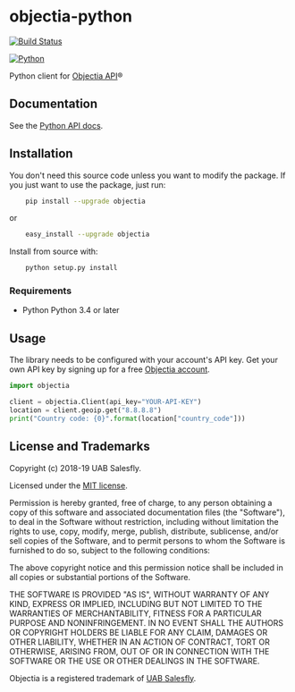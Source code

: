 # objectia-python 
[![Build Status](https://travis-ci.org/objectia/objectia-python.svg?branch=master)](https://travis-ci.org/objectia/objectia-python)
<!--[![codecov](https://codecov.io/gh/objectia/objectia-python/branch/master/graph/badge.svg)](https://codecov.io/gh/objectia/objectia-python)-->
[![Python](https://img.shields.io/pypi/pyversions/setuptools.svg)]()

Python client for [Objectia API](https://objectia.com)&reg;

## Documentation

See the [Python API docs](https://docs.objectia.com/python/).

## Installation

You don't need this source code unless you want to modify the package. If you just
want to use the package, just run:

```bash
    pip install --upgrade objectia
```

or

```bash
    easy_install --upgrade objectia
```

Install from source with:

```bash
    python setup.py install
```
### Requirements

* Python Python 3.4 or later


## Usage

The library needs to be configured with your account's API key. Get your own API key by signing up for a free [Objectia account](https://objectia.com).

```python
import objectia

client = objectia.Client(api_key="YOUR-API-KEY")
location = client.geoip.get("8.8.8.8")
print("Country code: {0}".format(location["country_code"]))
```


## License and Trademarks

Copyright (c) 2018-19 UAB Salesfly.

Licensed under the [MIT license](https://en.wikipedia.org/wiki/MIT_License). 

Permission is hereby granted, free of charge, to any person obtaining a copy
of this software and associated documentation files (the "Software"), to deal
in the Software without restriction, including without limitation the rights
to use, copy, modify, merge, publish, distribute, sublicense, and/or sell
copies of the Software, and to permit persons to whom the Software is
furnished to do so, subject to the following conditions:

The above copyright notice and this permission notice shall be included in all
copies or substantial portions of the Software.

THE SOFTWARE IS PROVIDED "AS IS", WITHOUT WARRANTY OF ANY KIND, EXPRESS OR
IMPLIED, INCLUDING BUT NOT LIMITED TO THE WARRANTIES OF MERCHANTABILITY,
FITNESS FOR A PARTICULAR PURPOSE AND NONINFRINGEMENT. IN NO EVENT SHALL THE
AUTHORS OR COPYRIGHT HOLDERS BE LIABLE FOR ANY CLAIM, DAMAGES OR OTHER
LIABILITY, WHETHER IN AN ACTION OF CONTRACT, TORT OR OTHERWISE, ARISING FROM,
OUT OF OR IN CONNECTION WITH THE SOFTWARE OR THE USE OR OTHER DEALINGS IN THE
SOFTWARE.

Objectia is a registered trademark of [UAB Salesfly](https://www.salesfly.com). 